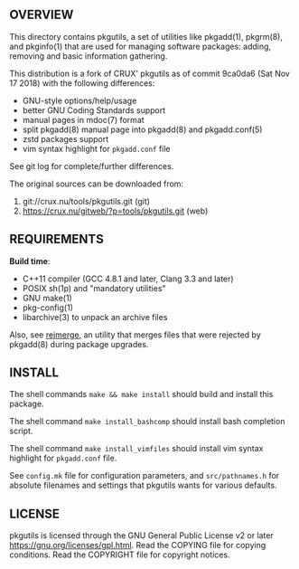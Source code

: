 OVERVIEW
--------
This directory contains pkgutils, a set of utilities like
pkgadd(1), pkgrm(8), and pkginfo(1) that are used for managing
software packages: adding, removing and basic information
gathering.

This distribution is a fork of CRUX' pkgutils as of commit
9ca0da6 (Sat Nov 17 2018) with the following differences:
- GNU-style options/help/usage
- better GNU Coding Standards support
- manual pages in mdoc(7) format
- split pkgadd(8) manual page into pkgadd(8) and pkgadd.conf(5)
- zstd packages support
- vim syntax highlight for `pkgadd.conf` file

See git log for complete/further differences.

The original sources can be downloaded from:
1. git://crux.nu/tools/pkgutils.git              (git)
2. https://crux.nu/gitweb/?p=tools/pkgutils.git  (web)


REQUIREMENTS
------------
**Build time**:
- C++11 compiler (GCC 4.8.1 and later, Clang 3.3 and later)
- POSIX sh(1p) and "mandatory utilities"
- GNU make(1)
- pkg-config(1)
- libarchive(3) to unpack an archive files

Also, see [rejmerge]( https://github.com/zeppe-lin/rejmerge ),
an utility that merges files that were rejected by pkgadd(8)
during package upgrades.


INSTALL
-------
The shell commands `make && make install` should build and
install this package.

The shell command `make install_bashcomp` should install bash
completion script.

The shell command `make install_vimfiles` should install vim
syntax highlight for `pkgadd.conf` file.

See `config.mk` file for configuration parameters, and
`src/pathnames.h` for absolute filenames and settings that
pkgutils wants for various defaults.


LICENSE
-------
pkgutils is licensed through the GNU General Public License v2
or later <https://gnu.org/licenses/gpl.html>.
Read the COPYING file for copying conditions.
Read the COPYRIGHT file for copyright notices.
